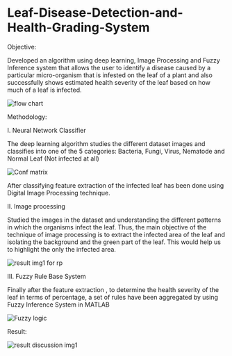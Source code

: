 # Leaf-Disease-Detection-and-Health-Grading-System

Objective:

Developed an algorithm using deep learning, Image Processing and Fuzzy Inference system that allows the user to identify a disease caused by a particular micro-organism that is infested on the leaf of a plant and also successfully shows estimated health severity of the leaf based on how much of a leaf is infected.

![flow chart](https://user-images.githubusercontent.com/73630123/119841897-d5ffbe00-bf23-11eb-8b50-85d662d42d7a.jpg)

Methodology:

I. Neural Network Classifier

The deep learning algorithm studies the different dataset images and classifies into one of the 5 categories: Bacteria, Fungi, Virus, Nematode and Normal Leaf (Not infected at all)

![Conf matrix](https://user-images.githubusercontent.com/73630123/119843157-e7959580-bf24-11eb-8ae5-c4a86d16a89a.jpg)

After classifying feature extraction of the infected leaf has been done using Digital Image Processing technique.

II. Image processing

Studied the images in the dataset and understanding the different patterns in which the organisms infect the leaf. Thus, the main objective of the technique of image processing is to extract the infected area of the leaf and isolating the background and the green part of the leaf. This would help us to highlight the only the infected area.

![result img1 for rp](https://user-images.githubusercontent.com/73630123/119842682-8372d180-bf24-11eb-8e96-302e4cff284c.jpg)

III. Fuzzy Rule Base System

Finally after the feature extraction , to determine the health severity of the leaf in terms of percentage, a set of rules have been aggregated by using Fuzzy Inference System in MATLAB

![Fuzzy logic](https://user-images.githubusercontent.com/73630123/119842741-938ab100-bf24-11eb-8e9d-0a819c20b297.jpg)

Result:

![result discussion img1](https://user-images.githubusercontent.com/73630123/119840931-04c96480-bf23-11eb-957d-14e49c01d3d9.jpg)
